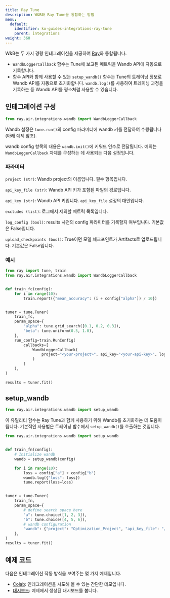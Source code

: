 ```yaml
---
title: Ray Tune
description: W&B와 Ray Tune을 통합하는 방법
menu:
  default:
    identifier: ko-guides-integrations-ray-tune
    parent: integrations
weight: 360
---
```


W&B는 두 가지 경량 인테그레이션을 제공하여 [Ray](https://github.com/ray-project/ray)와 통합됩니다.

- `WandbLoggerCallback` 함수는 Tune에 보고된 메트릭을 Wandb API에 자동으로 기록합니다.
- 함수 API와 함께 사용할 수 있는 `setup_wandb()` 함수는 Tune의 트레이닝 정보로 Wandb API를 자동으로 초기화합니다. `wandb.log()`를 사용하여 트레이닝 과정을 기록하는 등 Wandb API를 평소처럼 사용할 수 있습니다.

## 인테그레이션 구성

```python
from ray.air.integrations.wandb import WandbLoggerCallback
```

Wandb 설정은 `tune.run()`의 config 파라미터에 wandb 키를 전달하여 수행됩니다 (아래 예제 참조).

wandb config 항목의 내용은 `wandb.init()`에 키워드 인수로 전달됩니다. 예외는 `WandbLoggerCallback` 자체를 구성하는 데 사용되는 다음 설정입니다.

### 파라미터

`project (str)`: Wandb project의 이름입니다. 필수 항목입니다.

`api_key_file (str)`: Wandb API 키가 포함된 파일의 경로입니다.

`api_key (str)`: Wandb API 키입니다. `api_key_file` 설정의 대안입니다.

`excludes (list)`: 로그에서 제외할 메트릭 목록입니다.

`log_config (bool)`: results 사전의 config 파라미터를 기록할지 여부입니다. 기본값은 False입니다.

`upload_checkpoints (bool)`: True이면 모델 체크포인트가 Artifacts로 업로드됩니다. 기본값은 False입니다.

### 예시

```python
from ray import tune, train
from ray.air.integrations.wandb import WandbLoggerCallback


def train_fc(config):
    for i in range(10):
        train.report({"mean_accuracy": (i + config["alpha"]) / 10})


tuner = tune.Tuner(
    train_fc,
    param_space={
        "alpha": tune.grid_search([0.1, 0.2, 0.3]),
        "beta": tune.uniform(0.5, 1.0),
    },
    run_config=train.RunConfig(
        callbacks=[
            WandbLoggerCallback(
                project="<your-project>", api_key="<your-api-key>", log_config=True
            )
        ]
    ),
)

results = tuner.fit()
```

## setup_wandb

```python
from ray.air.integrations.wandb import setup_wandb
```

이 유틸리티 함수는 Ray Tune과 함께 사용하기 위해 Wandb를 초기화하는 데 도움이 됩니다. 기본적인 사용법은 트레이닝 함수에서 `setup_wandb()`를 호출하는 것입니다.

```python
from ray.air.integrations.wandb import setup_wandb


def train_fn(config):
    # Initialize wandb
    wandb = setup_wandb(config)

    for i in range(10):
        loss = config["a"] + config["b"]
        wandb.log({"loss": loss})
        tune.report(loss=loss)


tuner = tune.Tuner(
    train_fn,
    param_space={
        # define search space here
        "a": tune.choice([1, 2, 3]),
        "b": tune.choice([4, 5, 6]),
        # wandb configuration
        "wandb": {"project": "Optimization_Project", "api_key_file": "/path/to/file"},
    },
)
results = tuner.fit()
```

## 예제 코드

다음은 인테그레이션 작동 방식을 보여주는 몇 가지 예제입니다.

* [Colab](http://wandb.me/raytune-colab): 인테그레이션을 시도해 볼 수 있는 간단한 데모입니다.
* [대시보드](https://wandb.ai/anmolmann/ray_tune): 예제에서 생성된 대시보드를 봅니다.
